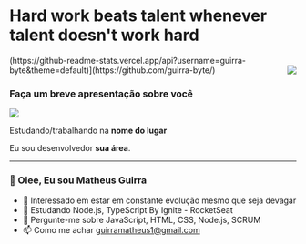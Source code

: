 

<h1>Hard work beats talent whenever talent doesn't work hard</h1>
(https://github-readme-stats.vercel.app/api?username=guirra-byte&theme=default)](https://github.com/guirra-byte/)

<img align='right' src="https://github-readme-stats.vercel.app/api?username=guirra-byte&show_icons=true&title_color=783c00&text_color=af552e&icon_color=783c00&bg_color=f8efd4&cache_seconds=2300">

### Faça um breve apresentação sobre você

<img src="https://img.shields.io/static/v1?label=Overview&message=Matheus Guirra&color=f8efd4&style=for-the-badge&logo=GitHub">

<p>

Estudando/trabalhando na **nome do lugar**<br/>

Eu sou desenvolvedor **sua área**.


</p>
<hr>

### 👋 Oiee, Eu sou Matheus Guirra
- 👀 Interessado em estar em constante evolução mesmo que seja devagar
- 🌱 Estudando Node.js, TypeScript By Ignite - RocketSeat 
- 💬 Pergunte-me sobre JavaScript, HTML, CSS, Node.js, SCRUM
- 📫 Como me achar guirramatheus1@gmail.com



<!---
guirra-byte/guirra-byte is a ✨ special ✨ repository because its `README.md` (this file) appears on your GitHub profile.
You can click the Preview link to take a look at your changes.

div
--->

